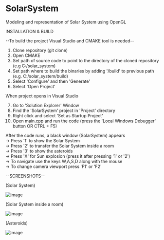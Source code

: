 # SolarSystem
Modeling and representation of Solar System using OpenGL


INSTALLATION & BUILD

--To build the project Visual Studio and CMAKE tool is needed--

1. Clone repository (git clone)
2. Open CMAKE
3. Set path of source code to point to the directory of the cloned repository (e.g C:/solar_system)
4. Set path where to build the binaries by adding '/build' to previous path (e.g. C:/solar_system/build)
5. Select 'Configure' and then 'Generate'
6. Select 'Open Project'

When project opens in Visual Studio  

7. Go to 'Solution Explorer' Window
8. Find the 'SolarSystem' project in 'Project' directory
9. Right click and select 'Set as Startup Project'
10. Open main.cpp and run the code (press the 'Local Windows Debugger' button OR CTRL + F5)

After the code runs, a black window (SolarSystem) appears  
-> Press '1' to show the Solar System  
-> Press '2' to transfer the Solar System inside a room  
-> Press '3' to show the asteroids  
-> Press 'X' for Sun explosion (press it after pressing '1' or '2')  
-> To navigate use the keys W,A,S,D along with the mouse  
-> To change camera viewport press 'F1' or 'F2'
  


       
--SCREENSHOTS--  

  (Solar System)  
  
![image](https://github.com/AnnaPournara/SolarSystem/assets/101518922/28d52cf0-e24c-4d1b-adb9-ad7e933b3769)


  (Solar System inside a room)  
  
![image](https://github.com/AnnaPournara/SolarSystem/assets/101518922/31821b7d-5577-42eb-81d4-20f73e9fb997)


  (Asteroids)  
  
![image](https://github.com/AnnaPournara/SolarSystem/assets/101518922/2d769a1e-5f5d-4ba4-b120-1d345450dad7)


